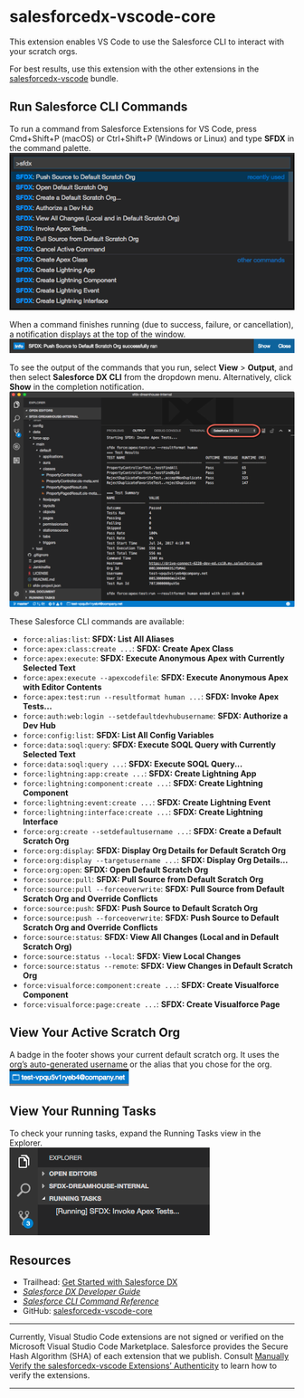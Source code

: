 # salesforcedx-vscode-core
This extension enables VS Code to use the Salesforce CLI to interact with your scratch orgs.  

For best results, use this extension with the other extensions in the [salesforcedx-vscode](https://marketplace.visualstudio.com/items?itemName=salesforce.salesforcedx-vscode) bundle.  

## Run Salesforce CLI Commands
To run a command from Salesforce Extensions for VS Code, press Cmd+Shift+P (macOS) or Ctrl+Shift+P (Windows or Linux) and type **SFDX** in the command palette.  
![Command palette, filtered to show SFDX commands](https://raw.githubusercontent.com/forcedotcom/salesforcedx-vscode/develop/packages/salesforcedx-vscode-core/images/sfdx_commands.png)

When a command finishes running (due to success, failure, or cancellation), a notification displays at the top of the window.  
![Notification that source was successfully pushed to a scratch org](https://raw.githubusercontent.com/forcedotcom/salesforcedx-vscode/develop/packages/salesforcedx-vscode-core/images/command_success_notification.png)

To see the output of the commands that you run, select **View** > **Output**, and then select **Salesforce DX CLI** from the dropdown menu. Alternatively, click **Show** in the completion notification.  
![Output view, showing the results of an Apex test run](https://raw.githubusercontent.com/forcedotcom/salesforcedx-vscode/develop/packages/salesforcedx-vscode-core/images/output_view.png)  

These Salesforce CLI commands are available:
* `force:alias:list`: **SFDX: List All Aliases**
* `force:apex:class:create ...`: **SFDX: Create Apex Class**
* `force:apex:execute`: **SFDX: Execute Anonymous Apex with Currently Selected Text**
* `force:apex:execute --apexcodefile`: **SFDX: Execute Anonymous Apex with Editor Contents**
* `force:apex:test:run --resultformat human ...`: **SFDX: Invoke Apex Tests...**
* `force:auth:web:login --setdefaultdevhubusername`: **SFDX: Authorize a Dev Hub**
* `force:config:list`: **SFDX: List All Config Variables**
* `force:data:soql:query`: **SFDX: Execute SOQL Query with Currently Selected Text**
* `force:data:soql:query ...`: **SFDX: Execute SOQL Query...**
* `force:lightning:app:create ...`: **SFDX: Create Lightning App**
* `force:lightning:component:create ...`: **SFDX: Create Lightning Component**
* `force:lightning:event:create ...`: **SFDX: Create Lightning Event**
* `force:lightning:interface:create ...`: **SFDX: Create Lightning Interface**
* `force:org:create --setdefaultusername ...`: **SFDX: Create a Default Scratch Org**
* `force:org:display`: **SFDX: Display Org Details for Default Scratch Org**
* `force:org:display --targetusername ...`: **SFDX: Display Org Details...**
* `force:org:open`: **SFDX: Open Default Scratch Org**
* `force:source:pull`: **SFDX: Pull Source from Default Scratch Org**
* `force:source:pull --forceoverwrite`: **SFDX: Pull Source from Default Scratch Org and Override Conflicts**
* `force:source:push`: **SFDX: Push Source to Default Scratch Org**
* `force:source:push --forceoverwrite`: **SFDX: Push Source to Default Scratch Org and Override Conflicts**
* `force:source:status`: **SFDX: View All Changes (Local and in Default Scratch Org)**
* `force:source:status --local`: **SFDX: View Local Changes**
* `force:source:status --remote`: **SFDX: View Changes in Default Scratch Org**
* `force:visualforce:component:create ...`: **SFDX: Create Visualforce Component**
* `force:visualforce:page:create ...`: **SFDX: Create Visualforce Page**

## View Your Active Scratch Org
A badge in the footer shows your current default scratch org. It uses the org’s auto-generated username or the alias that you chose for the org.  
![Username for default scratch org, displayed in footer](https://raw.githubusercontent.com/forcedotcom/salesforcedx-vscode/develop/packages/salesforcedx-vscode-core/images/active_scratch_org.png)

## View Your Running Tasks
To check your running tasks, expand the Running Tasks view in the Explorer.  
![Running Tasks view, showing that Apex tests are running](https://raw.githubusercontent.com/forcedotcom/salesforcedx-vscode/develop/packages/salesforcedx-vscode-core/images/running_tasks.png)

## Resources
* Trailhead: [Get Started with Salesforce DX](https://trailhead.salesforce.com/trails/sfdx_get_started)
* _[Salesforce DX Developer Guide](https://developer.salesforce.com/docs/atlas.en-us.sfdx_dev.meta/sfdx_dev)_
* _[Salesforce CLI Command Reference](https://developer.salesforce.com/docs/atlas.en-us.sfdx_cli_reference.meta/sfdx_cli_reference)_
* GitHub: [salesforcedx-vscode-core](https://github.com/forcedotcom/salesforcedx-vscode/tree/develop/packages/salesforcedx-vscode-core)

---
Currently, Visual Studio Code extensions are not signed or verified on the Microsoft Visual Studio Code Marketplace. Salesforce provides the Secure Hash Algorithm (SHA) of each extension that we publish. Consult [Manually Verify the salesforcedx-vscode Extensions’ Authenticity](https://developer.salesforce.com/media/vscode/SHA256.md) to learn how to verify the extensions.    

---